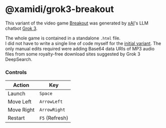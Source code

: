 # @xamidi/grok3-breakout

This variant of the video game [Breakout](https://en.wikipedia.org/wiki/Breakout_%28video_game%29) was generated by [xAI](https://x.ai/)'s LLM chatbot [Grok 3](https://grok.com/).

The whole game is contained in a standalone `.html` file.  
I did not have to write a single line of code myself for the [initial variant](https://github.com/xamidi/grok3-breakout/blob/b71529e4742cc6554a86c1690abbdbb07a645c84/index.html). The only manual edits required were adding Base64 data URIs of MP3 audio files from some royalty-free download sites suggested by Grok 3 DeepSearch.

### Controls

|   Action   |      Key       |
| ---------- | -------------- |
| Launch     | `Space`        |
| Move Left  | `ArrowLeft`    |
| Move Right | `ArrowRight`   |
| Restart    | `F5` (Refresh) |

